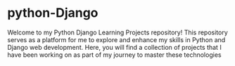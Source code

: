 # python-Django
Welcome to my Python Django Learning Projects repository! This repository serves as a platform for me to explore and enhance my skills in Python and Django web development. Here, you will find a collection of projects that I have been working on as part of my journey to master these technologies
